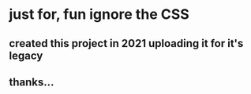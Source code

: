 # just for, fun ignore the CSS
## created this project in 2021 uploading it for it's legacy
## thanks...

